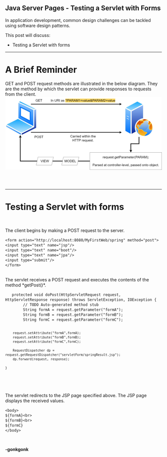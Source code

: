 ## Java Server Pages - Testing a Servlet with Forms

In application development, common design challenges can be tackled using software design patterns.

This post will discuss:
* Testing a Servlet with forms

---
# A Brief Reminder

GET and POST request methods are illustrated in the below diagram. They are the method by which the servlet can provide responses to requests from the client.
<img src="https://raw.githubusercontent.com/gonkmetrics/gonkmetrics.github.io/main/_posts/_img/jsp8.jpg" style="display: block; margin-left: auto; margin-right: auto;">
<br>

<br>

---

# Testing a Servlet with forms
<br>

The client begins by making a POST request to the server.
<pre><code class="language-xml">&lt;form action=&quot;http://localhost:8080/MyFirstWeb/spring&quot; method=&quot;post&quot;&gt;
&lt;input type=&quot;text&quot; name=&quot;jsp&quot;/&gt;
&lt;input type=&quot;text&quot; name=&quot;boot&quot;/&gt;
&lt;input type=&quot;text&quot; name=&quot;jpa&quot;/&gt;
&lt;input type=&quot;submit&quot;/&gt;
&lt;/form&gt;
</code></pre>
<br>
The servlet receives a POST request and executes the contents of the method *getPost()*.
<pre><code class="language-java">	protected void doPost(HttpServletRequest request, HttpServletResponse response) throws ServletException, IOException {
		// TODO Auto-generated method stub
		String formA = request.getParameter("formA");
		String formB = request.getParameter("formB");
		String formC = request.getParameter("formC");

		request.setAttribute("formA",formA);
		request.setAttribute("formB",formB);
		request.setAttribute("formC",formC);

		RequestDispatcher dp = request.getRequestDispatcher("servletForm/springResult.jsp");
		dp.forward(request, response);

	}
</code></pre>
<br>
The servlet redirects to the JSP page specified above. The JSP page displays the received values.
<pre><code class="language-xml">&lt;body&gt;
${formA}&lt;br&gt;
${formB}&lt;br&gt;
${formC}
&lt;/body&gt;
</code></pre>
<br>


**-gonkgonk**
